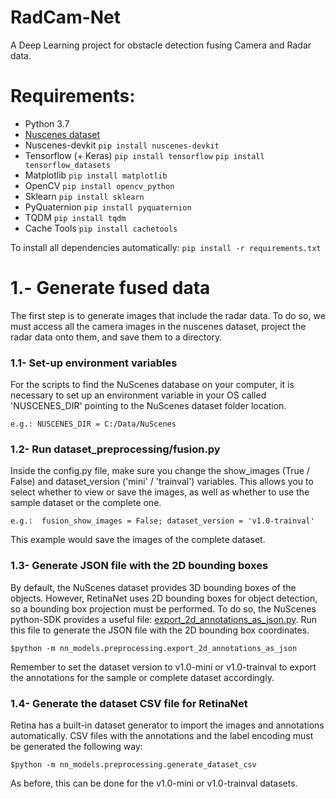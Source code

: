 # RadCam-Net
A Deep Learning project for obstacle detection fusing Camera and Radar data.

# Requirements:
- Python 3.7
- [Nuscenes dataset](https://www.nuscenes.org/)
- Nuscenes-devkit `pip install nuscenes-devkit` 
- Tensorflow (+ Keras) `pip install tensorflow` `pip install tensorflow_datasets`
- Matplotlib `pip install matplotlib`
- OpenCV `pip install opencv_python`
- Sklearn `pip install sklearn`
- PyQuaternion `pip install pyquaternion`
- TQDM `pip install tqdm`
- Cache Tools `pip install cachetools`

To install all dependencies automatically:
`pip install -r requirements.txt`


# 1.- Generate fused data

The first step is to generate images that include the radar data. To do so, we must access all the camera images in the nuscenes dataset, project the radar data onto them, and save them to a directory.

### 1.1- Set-up environment variables

For the scripts to find the NuScenes database on your computer, it is necessary to set up an environment variable in
your OS called 'NUSCENES_DIR' pointing to the NuScenes dataset folder location.

`e.g.: NUSCENES_DIR = C:/Data/NuScenes`

### 1.2- Run dataset_preprocessing/fusion.py

Inside the config.py file, make sure you change the show_images (True / False) and dataset_version ('mini' / 'trainval') variables. This allows you to
select whether to view or save the images, as well as whether to use the sample dataset or the complete one.

`e.g.: 
fusion_show_images = False;
dataset_version = 'v1.0-trainval'
`

This example would save the images of the complete dataset.

### 1.3- Generate JSON file with the 2D bounding boxes

By default, the NuScenes dataset provides 3D bounding boxes of the objects. However, RetinaNet uses 2D bounding boxes for object
detection, so a bounding box projection must be performed. To do so, the NuScenes python-SDK provides a useful file:
[export_2d_annotations_as_json.py](https://github.com/nutonomy/nuscenes-devkit/blob/master/python-sdk/nuscenes/scripts/export_2d_annotations_as_json.py). Run this file to generate
the JSON file with the 2D bounding box coordinates.

`$python -m nn_models.preprocessing.export_2d_annotations_as_json`

Remember to set the dataset version to v1.0-mini or v1.0-trainval to export the annotations for the sample or complete dataset accordingly.

### 1.4- Generate the dataset CSV file for RetinaNet

Retina has a built-in dataset generator to import the images and annotations automatically. CSV files with the annotations and the label encoding must be generated the following way:

`$python -m nn_models.preprocessing.generate_dataset_csv`

As before, this can be done for the v1.0-mini or v1.0-trainval datasets.